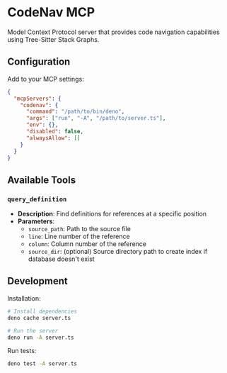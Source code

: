 # CodeNav MCP

Model Context Protocol server that provides code navigation capabilities using Tree-Sitter Stack Graphs.

## Configuration

Add to your MCP settings:

```json
{
  "mcpServers": {
    "codenav": {
      "command": "/path/to/bin/deno",
      "args": ["run", "-A", "/path/to/server.ts"],
      "env": {},
      "disabled": false,
      "alwaysAllow": []
    }
  }
}
```

## Available Tools

### `query_definition`

- **Description**: Find definitions for references at a specific position
- **Parameters**:
  - `source_path`: Path to the source file
  - `line`: Line number of the reference
  - `column`: Column number of the reference
  - `source_dir`: (optional) Source directory path to create index if database doesn't exist

## Development

Installation:

```bash
# Install dependencies
deno cache server.ts

# Run the server
deno run -A server.ts
```

Run tests:

```bash
deno test -A server.ts
```
